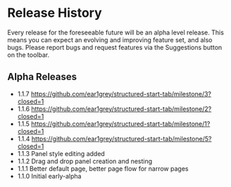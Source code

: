 # Release History

Every release for the foreseeable future will be an alpha level release.  This means you can expect an evolving and improving feature set, and also bugs.  Please report bugs and request features via the Suggestions button on the toolbar.

## Alpha Releases

* 1.1.7 https://github.com/ear1grey/structured-start-tab/milestone/3?closed=1
* 1.1.6 https://github.com/ear1grey/structured-start-tab/milestone/2?closed=1
* 1.1.5 https://github.com/ear1grey/structured-start-tab/milestone/1?closed=1
* 1.1.4 https://github.com/ear1grey/structured-start-tab/milestone/5?closed=1
* 1.1.3 Panel style editing added
* 1.1.2 Drag and drop panel creation and nesting
* 1.1.1 Better default page, better page flow for narrow pages
* 1.1.0 Initial early-alpha


